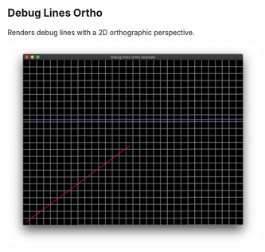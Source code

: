 ## Debug Lines Ortho

Renders debug lines with a 2D orthographic perspective. 

![debug lines ortho example screenshot](./screenshot.png)
